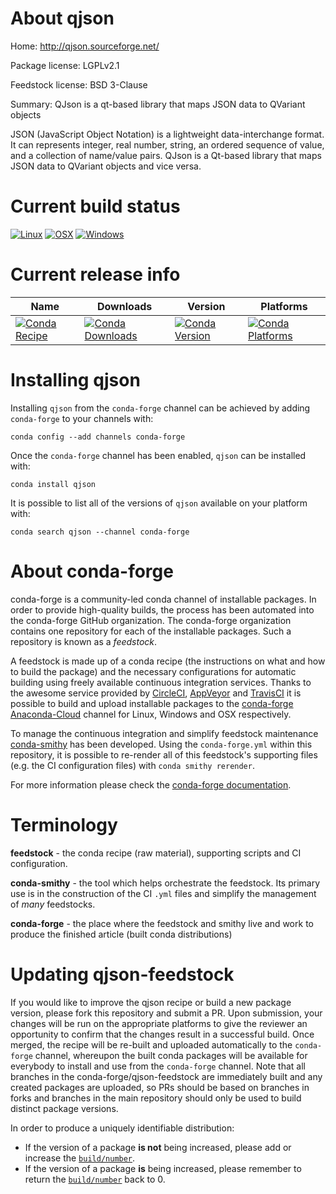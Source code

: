 About qjson
===========

Home: http://qjson.sourceforge.net/

Package license: LGPLv2.1

Feedstock license: BSD 3-Clause

Summary: QJson is a qt-based library that maps JSON data to QVariant objects

JSON (JavaScript Object Notation) is a lightweight data-interchange format.
It can represents integer, real number, string, an ordered sequence of value,
and a collection of name/value pairs.
QJson is a Qt-based library that maps JSON data to QVariant objects and vice versa.


Current build status
====================

[![Linux](https://img.shields.io/circleci/project/github/conda-forge/qjson-feedstock/master.svg?label=Linux)](https://circleci.com/gh/conda-forge/qjson-feedstock)
[![OSX](https://img.shields.io/travis/conda-forge/qjson-feedstock/master.svg?label=macOS)](https://travis-ci.org/conda-forge/qjson-feedstock)
[![Windows](https://img.shields.io/appveyor/ci/conda-forge/qjson-feedstock/master.svg?label=Windows)](https://ci.appveyor.com/project/conda-forge/qjson-feedstock/branch/master)

Current release info
====================

| Name | Downloads | Version | Platforms |
| --- | --- | --- | --- |
| [![Conda Recipe](https://img.shields.io/badge/recipe-qjson-green.svg)](https://anaconda.org/conda-forge/qjson) | [![Conda Downloads](https://img.shields.io/conda/dn/conda-forge/qjson.svg)](https://anaconda.org/conda-forge/qjson) | [![Conda Version](https://img.shields.io/conda/vn/conda-forge/qjson.svg)](https://anaconda.org/conda-forge/qjson) | [![Conda Platforms](https://img.shields.io/conda/pn/conda-forge/qjson.svg)](https://anaconda.org/conda-forge/qjson) |

Installing qjson
================

Installing `qjson` from the `conda-forge` channel can be achieved by adding `conda-forge` to your channels with:

```
conda config --add channels conda-forge
```

Once the `conda-forge` channel has been enabled, `qjson` can be installed with:

```
conda install qjson
```

It is possible to list all of the versions of `qjson` available on your platform with:

```
conda search qjson --channel conda-forge
```


About conda-forge
=================

conda-forge is a community-led conda channel of installable packages.
In order to provide high-quality builds, the process has been automated into the
conda-forge GitHub organization. The conda-forge organization contains one repository
for each of the installable packages. Such a repository is known as a *feedstock*.

A feedstock is made up of a conda recipe (the instructions on what and how to build
the package) and the necessary configurations for automatic building using freely
available continuous integration services. Thanks to the awesome service provided by
[CircleCI](https://circleci.com/), [AppVeyor](http://www.appveyor.com/)
and [TravisCI](https://travis-ci.org/) it is possible to build and upload installable
packages to the [conda-forge](https://anaconda.org/conda-forge)
[Anaconda-Cloud](http://docs.anaconda.org/) channel for Linux, Windows and OSX respectively.

To manage the continuous integration and simplify feedstock maintenance
[conda-smithy](http://github.com/conda-forge/conda-smithy) has been developed.
Using the ``conda-forge.yml`` within this repository, it is possible to re-render all of
this feedstock's supporting files (e.g. the CI configuration files) with ``conda smithy rerender``.

For more information please check the [conda-forge documentation](https://conda-forge.org/docs/).

Terminology
===========

**feedstock** - the conda recipe (raw material), supporting scripts and CI configuration.

**conda-smithy** - the tool which helps orchestrate the feedstock.
                   Its primary use is in the construction of the CI ``.yml`` files
                   and simplify the management of *many* feedstocks.

**conda-forge** - the place where the feedstock and smithy live and work to
                  produce the finished article (built conda distributions)


Updating qjson-feedstock
========================

If you would like to improve the qjson recipe or build a new
package version, please fork this repository and submit a PR. Upon submission,
your changes will be run on the appropriate platforms to give the reviewer an
opportunity to confirm that the changes result in a successful build. Once
merged, the recipe will be re-built and uploaded automatically to the
`conda-forge` channel, whereupon the built conda packages will be available for
everybody to install and use from the `conda-forge` channel.
Note that all branches in the conda-forge/qjson-feedstock are
immediately built and any created packages are uploaded, so PRs should be based
on branches in forks and branches in the main repository should only be used to
build distinct package versions.

In order to produce a uniquely identifiable distribution:
 * If the version of a package **is not** being increased, please add or increase
   the [``build/number``](http://conda.pydata.org/docs/building/meta-yaml.html#build-number-and-string).
 * If the version of a package **is** being increased, please remember to return
   the [``build/number``](http://conda.pydata.org/docs/building/meta-yaml.html#build-number-and-string)
   back to 0.
